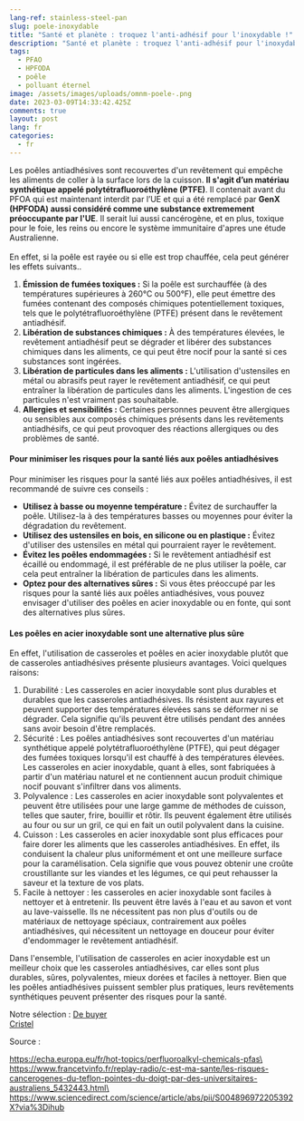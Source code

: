 ```yaml
---
lang-ref: stainless-steel-pan
slug: poele-inoxydable
title: "Santé et planète : troquez l'anti-adhésif pour l'inoxydable !"
description: "Santé et planète : troquez l'anti-adhésif pour l'inoxydable !"
tags:
  - PFAO
  - HPFODA
  - poêle
  - polluant éternel
image: /assets/images/uploads/omnm-poele-.png
date: 2023-03-09T14:33:42.425Z
comments: true
layout: post
lang: fr
categories:
  - fr
---
```

Les poêles antiadhésives sont recouvertes d'un revêtement qui empêche les aliments de coller à la surface lors de la cuisson. **Il s'agit d’un matériau synthétique appelé polytétrafluoroéthylène (PTFE)**. Il contenait avant du PFOA qui est maintenant interdit par l’UE et qui a été remplacé par **GenX (HPFODA) aussi considéré comme une substance extremement préoccupante par l'UE**. Il serait lui aussi cancérogène, et en plus, toxique pour le foie, les reins ou encore le système immunitaire d'apres une étude Australienne. \
\
En effet, si la poêle est rayée ou si elle est trop chauffée, cela peut générer les effets suivants..

1. **Émission de fumées toxiques :** Si la poêle est surchauffée (à des températures supérieures à 260°C ou 500°F), elle peut émettre des fumées contenant des composés chimiques potentiellement toxiques, tels que le polytétrafluoroéthylène (PTFE) présent dans le revêtement antiadhésif.
2. **Libération de substances chimiques :** À des températures élevées, le revêtement antiadhésif peut se dégrader et libérer des substances chimiques dans les aliments, ce qui peut être nocif pour la santé si ces substances sont ingérées.
3. **Libération de particules dans les aliments :** L'utilisation d'ustensiles en métal ou abrasifs peut rayer le revêtement antiadhésif, ce qui peut entraîner la libération de particules dans les aliments. L'ingestion de ces particules n'est vraiment pas souhaitable.
4. **Allergies et sensibilités :** Certaines personnes peuvent être allergiques ou sensibles aux composés chimiques présents dans les revêtements antiadhésifs, ce qui peut provoquer des réactions allergiques ou des problèmes de santé.

#### Pour minimiser les risques pour la santé liés aux poêles antiadhésives

Pour minimiser les risques pour la santé liés aux poêles antiadhésives, il est recommandé de suivre ces conseils :

* **Utilisez à basse ou moyenne température :** Évitez de surchauffer la poêle. Utilisez-la à des températures basses ou moyennes pour éviter la dégradation du revêtement.
* **Utilisez des ustensiles en bois, en silicone ou en plastique :** Évitez d'utiliser des ustensiles en métal qui pourraient rayer le revêtement.
* **Évitez les poêles endommagées :** Si le revêtement antiadhésif est écaillé ou endommagé, il est préférable de ne plus utiliser la poêle, car cela peut entraîner la libération de particules dans les aliments.
* **Optez pour des alternatives sûres :** Si vous êtes préoccupé par les risques pour la santé liés aux poêles antiadhésives, vous pouvez envisager d'utiliser des poêles en acier inoxydable ou en fonte, qui sont des alternatives plus sûres.

#### Les poêles en acier inoxydable sont une alternative plus sûre

En effet, l'utilisation de casseroles et poêles  en acier inoxydable plutôt que de casseroles antiadhésives présente plusieurs avantages. Voici quelques raisons:

1. Durabilité : Les casseroles en acier inoxydable sont plus durables et durables que les casseroles antiadhésives. Ils résistent aux rayures et peuvent supporter des températures élevées sans se déformer ni se dégrader. Cela signifie qu'ils peuvent être utilisés pendant des années sans avoir besoin d'être remplacés.
2. Sécurité : Les poêles antiadhésives sont recouvertes d'un matériau synthétique appelé polytétrafluoroéthylène (PTFE), qui peut dégager des fumées toxiques lorsqu'il est chauffé à des températures élevées. Les casseroles en acier inoxydable, quant à elles, sont fabriquées à partir d'un matériau naturel et ne contiennent aucun produit chimique nocif pouvant s'infiltrer dans vos aliments.
3. Polyvalence : Les casseroles en acier inoxydable sont polyvalentes et peuvent être utilisées pour une large gamme de méthodes de cuisson, telles que sauter, frire, bouillir et rôtir. Ils peuvent également être utilisés au four ou sur un gril, ce qui en fait un outil polyvalent dans la cuisine.                                                                    
4. Cuisson : Les casseroles en acier inoxydable sont plus efficaces pour faire dorer les aliments que les casseroles antiadhésives. En effet, ils conduisent la chaleur plus uniformément et ont une meilleure surface pour la caramélisation. Cela signifie que vous pouvez obtenir une croûte croustillante sur les viandes et les légumes, ce qui peut rehausser la saveur et la texture de vos plats.
5. Facile à nettoyer : les casseroles en acier inoxydable sont faciles à nettoyer et à entretenir. Ils peuvent être lavés à l'eau et au savon et vont au lave-vaisselle. Ils ne nécessitent pas non plus d'outils ou de matériaux de nettoyage spéciaux, contrairement aux poêles antiadhésives, qui nécessitent un nettoyage en douceur pour éviter d'endommager le revêtement antiadhésif.

Dans l'ensemble, l'utilisation de casseroles en acier inoxydable est un meilleur choix que les casseroles antiadhésives, car elles sont plus durables, sûres, polyvalentes, mieux dorées et faciles à nettoyer. Bien que les poêles antiadhésives puissent sembler plus pratiques, leurs revêtements synthétiques peuvent présenter des risques pour la santé.

N﻿otre sélection :
[D﻿e buyer](https://www.debuyer.com/fr/353-batteries-de-cuisine)\
[Cristel](https://www.cristel.com/fr/produits/poele-haute-inox-mutine-amovible)

Source : 

https://echa.europa.eu/fr/hot-topics/perfluoroalkyl-chemicals-pfas\
https://www.francetvinfo.fr/replay-radio/c-est-ma-sante/les-risques-cancerogenes-du-teflon-pointes-du-doigt-par-des-universitaires-australiens_5432443.html\
https://www.sciencedirect.com/science/article/abs/pii/S004896972205392X?via%3Dihub